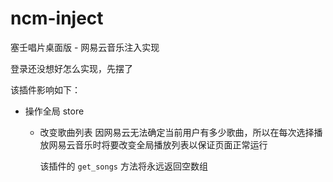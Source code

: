 # ncm-inject

塞壬唱片桌面版 - 网易云音乐注入实现

登录还没想好怎么实现，先摆了

该插件影响如下：

- 操作全局 store
  - 改变歌曲列表
    因网易云无法确定当前用户有多少歌曲，所以在每次选择播放网易云音乐时将要改变全局播放列表以保证页面正常运行

    该插件的 `get_songs` 方法将永远返回空数组